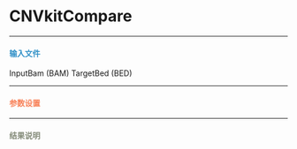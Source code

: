 # CNVkitCompare


***
#### **<i class="fa fa-dot-circle-o" aria-hidden="true" style="color:#3090C7"></i><span style="color:#3090C7"> 输入文件**
InputBam (BAM)
TargetBed (BED)

***
#### **<i class="fa fa-cog" aria-hidden="true" style="color:#F88158"></i> <span style="color:#F88158">参数设置**



***
#### **<i class="fa fa-file-text" aria-hidden="true" style="color:#848b79"></i><span style="color:#848b79"> 结果说明**


